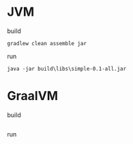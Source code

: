 # JVM

build
```
gradlew clean assemble jar
```

run  
```
java -jar build\libs\simple-0.1-all.jar
```


# GraalVM

build
```
```

run  
```
```